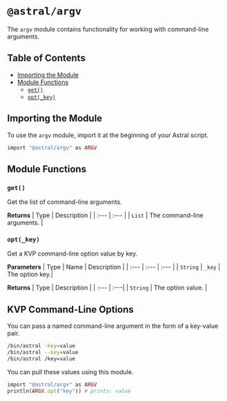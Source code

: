 # `@astral/argv`

The `argv` module contains functionality for working with command-line arguments.

## Table of Contents

- [Importing the Module](#importing-the-module)
- [Module Functions](#module-functions)
  - [`get()`](#get)
  - [`opt(_key)`](#opt_key)

## Importing the Module

To use the `argv` module, import it at the beginning of your Astral script.

```ruby
import "@astral/argv" as ARGV
```

## Module Functions

### `get()`
Get the list of command-line arguments.

**Returns**
| Type | Description |
| :--- | :--- |
| `List` | The command-line arguments. |

### `opt(_key)`
Get a KVP command-line option value by key.

**Parameters**
| Type | Name | Description |
| :--- | :--- | :--- |
| `String` | `_key` | The option key.|

**Returns**
| Type | Description |
| :--- | :---|
| `String` | The option value. |

## KVP Command-Line Options

You can pass a named command-line argument in the form of a key-value pair.

```bash
/bin/astral -key=value
/bin/astral --key=value
/bin/astral /key=value
```

You can pull these values using this module.

```ruby
import "@astral/argv" as ARGV
println(ARGV.opt("key")) # prints: value
```